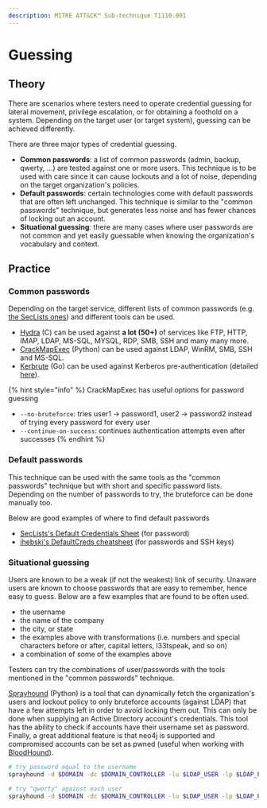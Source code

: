 ```yaml
---
description: MITRE ATT&CK™ Sub-technique T1110.001
---
```


# Guessing

## Theory

There are scenarios where testers need to operate credential guessing for lateral movement, privilege escalation, or for obtaining a foothold on a system. Depending on the target user \(or target system\), guessing can be achieved differently.

There are three major types of credential guessing.

* **Common passwords**: a list of common passwords \(admin, backup, qwerty, ...\) are tested against one or more users. This technique is to be used with care since it can cause lockouts and a lot of noise, depending on the target organization's policies.
* **Default passwords**: certain technologies come with default passwords that are often left unchanged. This technique is similar to the "common passwords" technique, but generates less noise and has fewer chances of locking out an account.
* **Situational guessing**: there are many cases where user passwords are not common and yet easily guessable when knowing the organization's vocabulary and context.

## Practice

### Common passwords

Depending on the target service, different lists of common passwords \(e.g. [the SecLists ones](https://github.com/danielmiessler/SecLists/tree/master/Passwords/Common-Credentials)\) and different tools can be used.

* [Hydra](https://github.com/vanhauser-thc/thc-hydra) \(C\) can be used against **a lot \(50+\)** of services like FTP, HTTP, IMAP, LDAP, MS-SQL, MYSQL, RDP, SMB, SSH and many many more.
* [CrackMapExec](https://github.com/byt3bl33d3r/CrackMapExec) \(Python\) can be used against LDAP, WinRM, SMB, SSH and MS-SQL.
* [Kerbrute](https://github.com/ropnop/kerbrute) \(Go\) can be used against Kerberos pre-authentication \(detailed [here](../../abusing-kerberos/pre-auth-bruteforce.md)\).

{% hint style="info" %}
CrackMapExec has useful options for password guessing

* `--no-bruteforce`: tries user1 -&gt; password1, user2 -&gt; password2 instead of trying every password for every user
* `--continue-on-success`: continues authentication attempts even after successes
{% endhint %}

### Default passwords

This technique can be used with the same tools as the "common passwords" technique but with short and specific password lists. Depending on the number of passwords to try, the bruteforce can be done manually too.

Below are good examples of where to find default passwords

* [SecLists's Default Credentials Sheet](https://github.com/danielmiessler/SecLists/blob/master/Passwords/Default-Credentials/default-passwords.csv) \(for password\)
* [ihebski's DefaultCreds cheatsheet](https://github.com/ihebski/DefaultCreds-cheat-sheet) \(for passwords and SSH keys\)

### Situational guessing

Users are known to be a weak \(if not the weakest\) link of security. Unaware users are known to choose passwords that are easy to remember, hence easy to guess. Below are a few examples that are found to be often used.

* the username
* the name of the company
* the city, or state
* the examples above with transformations \(i.e. numbers and special characters before or after, capital letters, l33tspeak, and so on\)
* a combination of some of the examples above

Testers can try the combinations of user/passwords with the tools mentioned in the "common passwords" technique.

[Sprayhound](https://github.com/Hackndo/sprayhound) \(Python\) is a tool that can dynamically fetch the organization's users and lockout policy to only bruteforce accounts \(against LDAP\) that have a few attempts left in order to avoid locking them out. This can only be done when supplying an Active Directory account's credentials. This tool has the ability to check if accounts have their username set as password. Finally, a great additional feature is that neo4j is supported and compromised accounts can be set as pwned \(useful when working with [BloodHound](../../../recon/bloodhound.md)\).

```bash
# try password equal to the username
sprayhound -d $DOMAIN -dc $DOMAIN_CONTROLLER -lu $LDAP_USER -lp $LDAP_PASSWORD

# try "qwerty" against each user
sprayhound -d $DOMAIN -dc $DOMAIN_CONTROLLER -lu $LDAP_USER -lp $LDAP_PASSWORD -p "qwerty"
```


